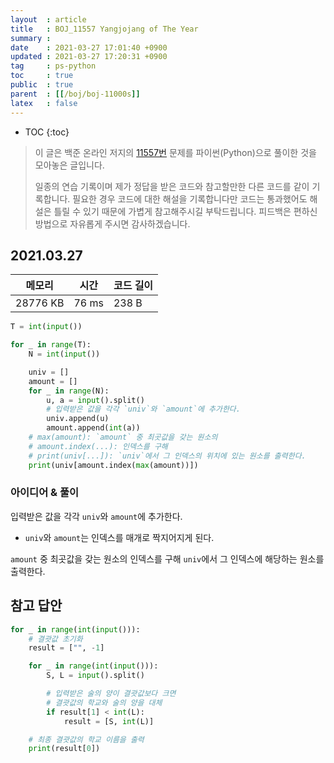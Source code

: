 ```yaml
---
layout  : article
title   : BOJ_11557 Yangjojang of The Year
summary : 
date    : 2021-03-27 17:01:40 +0900
updated : 2021-03-27 17:20:31 +0900
tag     : ps-python
toc     : true
public  : true
parent  : [[/boj/boj-11000s]]
latex   : false
---
```

* TOC
{:toc}

> 이 글은 백준 온라인 저지의 [11557번](https://www.acmicpc.net/problem/11557) 문제를 파이썬(Python)으로 풀이한 것을 모아놓은 글입니다.
>
> 일종의 연습 기록이며 제가 정답을 받은 코드와 참고할만한 다른 코드를 같이 기록합니다. 필요한 경우 코드에 대한 해설을 기록합니다만 코드는 통과했어도 해설은 틀릴 수 있기 때문에 가볍게 참고해주시길 부탁드립니다. 피드백은 편하신 방법으로 자유롭게 주시면 감사하겠습니다.

## 2021.03.27

| 메모리    | 시간  | 코드 길이 |
| --------- | ----- | --------- |
| 28776 KB  | 76 ms | 238 B     |

```python
T = int(input())

for _ in range(T):
    N = int(input())

    univ = []
    amount = []
    for _ in range(N):
        u, a = input().split()
        # 입력받은 값을 각각 `univ`와 `amount`에 추가한다.
        univ.append(u)
        amount.append(int(a))
    # max(amount): `amount` 중 최곳값을 갖는 원소의 
    # amount.index(...): 인덱스를 구해
    # print(univ[...]): `univ`에서 그 인덱스의 위치에 있는 원소를 출력한다.
    print(univ[amount.index(max(amount))])
```

### 아이디어 & 풀이

입력받은 값을 각각 `univ`와 `amount`에 추가한다.

* `univ`와 `amount`는 인덱스를 매개로 짝지어지게 된다.

`amount` 중 최곳값을 갖는 원소의 인덱스를 구해 `univ`에서 그 인덱스에 해당하는 원소를 출력한다.

## 참고 답안

```python
for _ in range(int(input())):
    # 결괏값 초기화
    result = ["", -1]

    for _ in range(int(input())):
        S, L = input().split()

        # 입력받은 술의 양이 결괏값보다 크면
        # 결괏값의 학교와 술의 양을 대체
        if result[1] < int(L):
            result = [S, int(L)]

    # 최종 결괏값의 학교 이름을 출력
    print(result[0])
```
